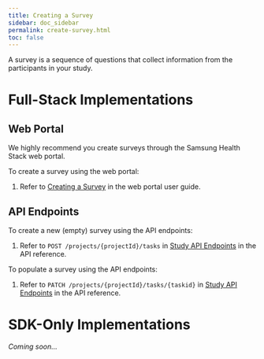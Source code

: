```yaml
---
title: Creating a Survey
sidebar: doc_sidebar
permalink: create-survey.html
toc: false
---
```


A survey is a sequence of questions that collect information from the participants in your study.

# Full-Stack Implementations

## Web Portal

We highly recommend you create surveys through the Samsung Health Stack web portal.

To create a survey using the web portal:

1. Refer to [Creating a Survey](../../portal-guide/content-creation/creating-a-survey.md) in the web portal user guide.

## API Endpoints

To create a new (empty) survey using the API endpoints:

1. Refer to `POST /projects/{projectId}/tasks` in [Study API Endpoints](../../api-reference/study-api-endpoints.md) in the API reference.

To populate a survey using the API endpoints:

1. Refer to `PATCH /projects/{projectId}/tasks/{taskid}` in [Study API Endpoints](../../api-reference/study-api-endpoints.md) in the API reference.

# SDK-Only Implementations

<!-- ## Backend Facade -->
*Coming soon...*
